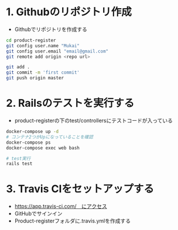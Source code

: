 # 1. Githubのリポジトリ作成
* Githubでリポジトリを作成する

```sh
cd product-register
git config user.name "Mukai"
git config user.email "email@gmail.com"
git remote add origin <repo url>

git add .
git commit -m 'first commit'
git push origin master
```

# 2. Railsのテストを実行する
* product-registerの下のtest/controllersにテストコードが入っている

```sh
docker-compose up -d
# コンテナ2つがUpになっていることを確認
docker-compose ps
docker-compose exec web bash

# test実行
rails test
```

# 3. Travis CIをセットアップする
* https://app.travis-ci.com/　にアクセス
* GitHubでサインイン
* Product-registerフォルダに.travis.ymlを作成する

